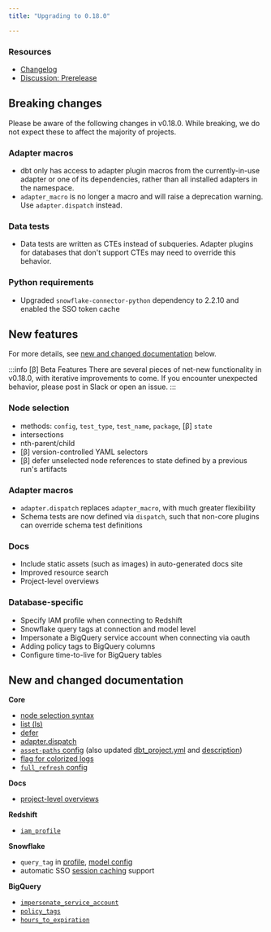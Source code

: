 ```yaml
---
title: "Upgrading to 0.18.0"

---
```


### Resources

- [Changelog](https://github.com/dbt-labs/dbt-core/blob/dev/marian-anderson/CHANGELOG.md)
- [Discussion: Prerelease](https://discourse.getdbt.com/t/prerelease-v0-18-0-marian-anderson/1545)

## Breaking changes

Please be aware of the following changes in v0.18.0. While breaking, we do not expect these to affect the majority of projects.

### Adapter macros

- dbt only has access to adapter plugin macros from the currently-in-use adapter or one of its dependencies, rather than all installed adapters in the namespace.
- `adapter_macro` is no longer a macro and will raise a deprecation warning. Use `adapter.dispatch` instead.

### Data tests

- Data tests are written as <Term id="cte">CTEs</Term> instead of <Term id="subquery">subqueries</Term>. Adapter plugins for databases that don't support CTEs may need to override this behavior.

### Python requirements
- Upgraded `snowflake-connector-python` dependency to 2.2.10 and enabled the SSO token cache

## New features

For more details, see [new and changed documentation](#new-and-changed-documentation) below.

:::info [β] Beta Features
There are several pieces of net-new functionality in v0.18.0, with iterative improvements to come. If you encounter unexpected behavior, please post in Slack or open an issue.
:::

### Node selection
- methods: `config`, `test_type`, `test_name`, `package`, [β] `state`
- intersections
- nth-parent/child
- [β] version-controlled YAML selectors
- [β] defer unselected node references to state defined by a previous run's artifacts

### Adapter macros
- `adapter.dispatch` replaces `adapter_macro`, with much greater flexibility
- Schema tests are now defined via `dispatch`, such that non-core plugins
can override schema test definitions

### Docs
- Include static assets (such as images) in auto-generated docs site
- Improved resource search
- Project-level overviews

### Database-specific
- Specify IAM profile when connecting to Redshift
- Snowflake query tags at connection and model level
- Impersonate a BigQuery service account when connecting via oauth
- Adding policy tags to BigQuery columns
- Configure time-to-live for BigQuery tables

## New and changed documentation

**Core**
- [node selection syntax](/reference/node-selection/syntax)
- [list (ls)](/reference/commands/list)
- [defer](/reference/node-selection/defer)
- [adapter.dispatch](/reference/dbt-jinja-functions/adapter#dispatch)
- [`asset-paths` config](/reference/project-configs/asset-paths) (also updated [dbt_project.yml](/reference/dbt_project.yml) and [description](/reference/resource-properties/description))
- [flag for colorized logs](/reference/commands/run#enable-or-disable-colorized-logs)
- [`full_refresh` config](/reference/resource-configs/full_refresh)

**Docs**
- [project-level overviews](/docs/collaborate/documentation#custom-project-level-overviews)

**Redshift**
- [`iam_profile`](/docs/core/connect-data-platform/redshift-setup#specifying-an-iam-profile)

**Snowflake**
- `query_tag` in [profile](/reference/warehouse-setups/snowflake-setup), [model config](/reference/resource-configs/snowflake-configs#query-tags)
- automatic SSO [session caching](/docs/core/connect-data-platform/snowflake-setup#sso-authentication) support

**BigQuery**
- [`impersonate_service_account`](/docs/core/connect-data-platform/bigquery-setup#service-account-impersonation)
- [`policy_tags`](/reference/resource-configs/bigquery-configs#policy-tags)
- [`hours_to_expiration`](/reference/resource-configs/bigquery-configs#controlling-table-expiration)
